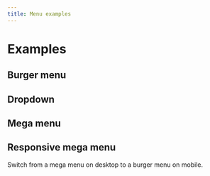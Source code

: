 ```yaml
---
title: Menu examples
---
```


# Examples

## Burger menu

<PreviewPlayground
  :html="() => import('./stories/burger/app.twig')"
  :script="() => import('./stories/burger/app.js?raw')"
  />

## Dropdown

<PreviewPlayground
  :html="() => import('./stories/dropdown/app.twig')"
  :script="() => import('./stories/dropdown/app.js?raw')"
  />

## Mega menu

<PreviewPlayground
  :html="() => import('./stories/mega-menu/app.twig')"
  :script="() => import('./stories/mega-menu/app.js?raw')"
  />

## Responsive mega menu

Switch from a mega menu on desktop to a burger menu on mobile.

<PreviewPlayground
  :html="() => import('./stories/mega-menu-responsive/app.twig')"
  :script="() => import('./stories/mega-menu-responsive/app.js?raw')"
  />
